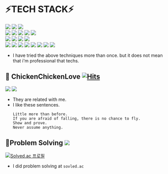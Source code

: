 # ⚡**TECH STACK**⚡
<div align="left">
  
<img src="https://img.shields.io/badge/Python-black?style=for-the-badge&logo=Python&logoColor=#3776AB" style="max-width: 100%;"/> <img src="https://img.shields.io/badge/JAVA-007396?style=for-the-badge&logo=java&logoColor=white" style="max-width: 100%;"/> <img src="https://img.shields.io/badge/R-276DC3?style=for-the-badge&logo=R&logoColor=white"/><br>
<img src="https://img.shields.io/badge/Spring-6DB33F?style=for-the-badge&logo=spring&logoColor=white"/> <img src="https://img.shields.io/badge/Spring Boot-6DB33F?style=for-the-badge&logo=springboot&logoColor=white"/> <img src="https://img.shields.io/badge/Spring Batch-6DB33F?style=for-the-badge&logo=Spring&logoColor=white"/> <img src="https://img.shields.io/badge/Spring Security-6DB33F?style=for-the-badge&logo=Spring Security&logoColor=white"/> <img src="https://img.shields.io/badge/JPA-59666C?style=for-the-badge&logo=hibernate&logoColor=white"/> <br>
<img src="https://img.shields.io/badge/Thymeleaf-005F0F?style=for-the-badge&logo=thymeleaf&logoColor=white"/> <img src="https://img.shields.io/badge/Bootstrap-7952B3?style=for-the-badge&logo=bootstrap&logoColor=white"/> <img src="https://img.shields.io/badge/HTML-E34F26?style=for-the-badge&logo=html5&logoColor=white"/> <img src="https://img.shields.io/badge/CSS-1572B6?style=for-the-badge&logo=CSS3&logoColor=white"/> <br>
<img src="https://img.shields.io/badge/Kubernetes-326CE5?style=for-the-badge&logo=kubernetes&logoColor=white"/> <img src="https://img.shields.io/badge/Docker-2496ED?style=for-the-badge&logo=docker&logoColor=white"/> <img src="https://img.shields.io/badge/Helm-0F1689?style=for-the-badge&logo=Helm&logoColor=white"/> <img src="https://img.shields.io/badge/Apache Kafka-231F20?style=for-the-badge&logo=Apache Kafka&logoColor=white"/> <img src="https://img.shields.io/badge/K a f k a Streams-231F20?style=for-the-badge&logo=Apache Kafka&logoColor=white"/> <img src="https://img.shields.io/badge/ksqlDB-231F20?style=for-the-badge&logo=Apache Kafka&logoColor=white"/> <img src="https://img.shields.io/badge/Kafka connect-231F20?style=for-the-badge&logo=Apache Kafka&logoColor=white"/> <img src="https://img.shields.io/badge/Schema registry-231F20?style=for-the-badge&logo=Apache Kafka&logoColor=white"/>

- I have tried the above techniques more than once. but it does not mean that i'm professional that techs.


## 👋 ChickenChickenLove [![Hits](https://hits.seeyoufarm.com/api/count/incr/badge.svg?url=https%3A%2F%2Fgithub.com%2Fchickenchickenlove&count_bg=%2379C83D&title_bg=%23555555&icon=&icon_color=%23E7E7E7&title=hits&edge_flat=false)](https://hits.seeyoufarm.com)

<a href="https://ojt90902.tistory.com"><img src="https://img.shields.io/badge/Blog-orange?style=for-the-badge&logo=Bloglovin&logoColor=#FF8800"/></a>
<a href="https://github.com/chickenchickenlove"><img src="https://img.shields.io/badge/GitHub-black?style=for-the-badge&logo=GitHub&logoColor=#181717"/></a>
- They are related with me.
- I like these sentences.
  ```
  Little more than before.
  If you are afraid of falling, there is no chance to fly.
  Show and prove.
  Never assume anything.
  ```



## 👋Problem Solving <img src="https://img.shields.io/badge/Python-black?style=for-the-badge&logo=Python&logoColor=#3776AB"/>

[![Solved.ac
프로필](http://mazassumnida.wtf/api/v2/generate_badge?boj=chickenchickenlove)](https://solved.ac/chickenchickenlove)
<br/>
- I did problem solving at `sovled.ac`


<br/>
  

  

</div>


<!--
**chickenchickenlove/chickenchickenlove** is a ✨ _special_ ✨ repository because its `README.md` (this file) appears on your GitHub profile.

Here are some ideas to get you started:

- 🔭 I’m currently working on ...
- 🌱 I’m currently learning ...
- 👯 I’m looking to collaborate on ...
- 🤔 I’m looking for help with ...
- 💬 Ask me about ...
- 📫 How to reach me: ...
- 😄 Pronouns: ...
- ⚡ Fun fact: ...
-->
